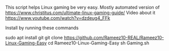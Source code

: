 This script helps Linux gaming be very easy.
Mostly automated version of https://www.christitus.com/ultimate-linux-gaming-guide/
Video about it https://www.youtube.com/watch?v=dzdeug4_FFk

Install by running these commands 

sudo apt install git
git clone https://github.com/Rameez10-REAL/Rameez10-Linux-Gaming-Easy
cd Rameez10-Linux-Gaming-Easy
sh Gaming.sh
